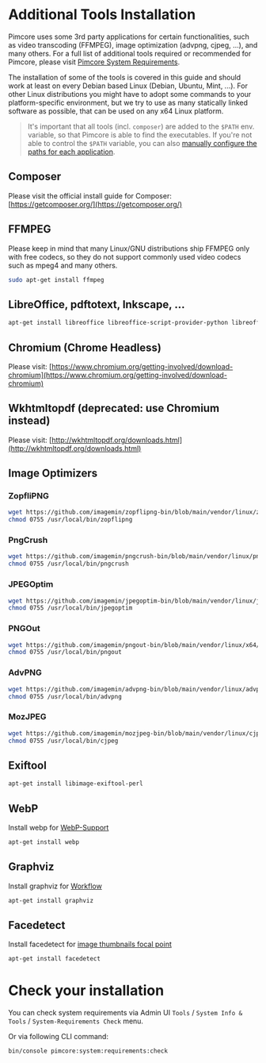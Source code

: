# Additional Tools Installation

Pimcore uses some 3rd party applications for certain functionalities, such as video transcoding (FFMPEG), image optimization (advpng, cjpeg, ...), and many others. For a full list of additional tools required or recommended for Pimcore, please visit [Pimcore System Requirements](../01_System_Requirements.md). 

The installation of some of the tools is covered in this guide and should work at least on every Debian based Linux (Debian, Ubuntu, Mint, ...). 
For other Linux distributions you might have to adopt some commands to your platform-specific environment, but we try to use as many statically linked software as possible, that can be used on any x64 Linux platform.  

> It's important that all tools (incl. `composer`) are added to the `$PATH` env. variable, so that Pimcore is able to find the executables. 
If you're not able to control the `$PATH` variable, you can also [manually configure the paths for each application](https://github.com/pimcore/skeleton/blob/10.x/config/services.yaml).


## Composer 
Please visit the official install guide for Composer: [https://getcomposer.org/](https://getcomposer.org/)

## FFMPEG

Please keep in mind that many Linux/GNU distributions ship FFMPEG only with free codecs, 
so they do not support commonly used video codecs such as mpeg4 and many others.   

```bash
sudo apt-get install ffmpeg
```

## LibreOffice, pdftotext, Inkscape, ...

```bash
apt-get install libreoffice libreoffice-script-provider-python libreoffice-math xfonts-75dpi poppler-utils inkscape libxrender1 libfontconfig1 ghostscript
```

## Chromium (Chrome Headless)
Please visit: [https://www.chromium.org/getting-involved/download-chromium](https://www.chromium.org/getting-involved/download-chromium)

## Wkhtmltopdf (deprecated: use Chromium instead)
Please visit: [http://wkhtmltopdf.org/downloads.html](http://wkhtmltopdf.org/downloads.html)


## Image Optimizers

### ZopfliPNG
```bash
wget https://github.com/imagemin/zopflipng-bin/blob/main/vendor/linux/zopflipng -O /usr/local/bin/zopflipng
chmod 0755 /usr/local/bin/zopflipng
```

### PngCrush 
```bash
wget https://github.com/imagemin/pngcrush-bin/blob/main/vendor/linux/pngcrush -O /usr/local/bin/pngcrush
chmod 0755 /usr/local/bin/pngcrush
```

### JPEGOptim
```bash
wget https://github.com/imagemin/jpegoptim-bin/blob/main/vendor/linux/jpegoptim -O /usr/local/bin/jpegoptim
chmod 0755 /usr/local/bin/jpegoptim
```

### PNGOut
```bash
wget https://github.com/imagemin/pngout-bin/blob/main/vendor/linux/x64/pngout -O /usr/local/bin/pngout
chmod 0755 /usr/local/bin/pngout
```

### AdvPNG
```bash
wget https://github.com/imagemin/advpng-bin/blob/main/vendor/linux/advpng -O /usr/local/bin/advpng
chmod 0755 /usr/local/bin/advpng
```

### MozJPEG
```bash
wget https://github.com/imagemin/mozjpeg-bin/blob/main/vendor/linux/cjpeg -O /usr/local/bin/cjpeg
chmod 0755 /usr/local/bin/cjpeg
```

## Exiftool

```bash
apt-get install libimage-exiftool-perl
```

## WebP

Install webp for [WebP-Support](../../04_Assets/03_Working_with_Thumbnails/01_Image_Thumbnails.md)

```bash
apt-get install webp
```

## Graphviz

Install graphviz for [Workflow](../../07_Workflow_Management/README.md)

```bash
apt-get install graphviz
```

## Facedetect

Install facedetect for [image thumbnails focal point](../../04_Assets/03_Working_with_Thumbnails/01_Image_Thumbnails.md)

```bash
apt-get install facedetect
```


# Check your installation

You can check system requirements via Admin UI `Tools` / `System Info & Tools` / `System-Requirements Check` menu.

Or via following CLI command:

```bash
bin/console pimcore:system:requirements:check
```
